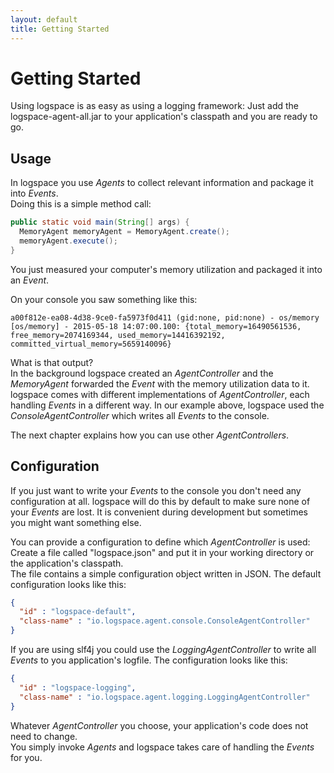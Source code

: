 ```yaml
---
layout: default
title: Getting Started
---
```


# Getting Started
Using logspace is as easy as using a logging framework:
Just add the logspace-agent-all.jar to your application's classpath and you are ready to go.


## Usage

In logspace you use *Agents* to collect relevant information and package it into *Events*.<br/>
Doing this is a simple method call:

````java
public static void main(String[] args) {
  MemoryAgent memoryAgent = MemoryAgent.create();
  memoryAgent.execute();
}
````

You just measured your computer's memory utilization and packaged it into an *Event*.

On your console you saw something like this:

````
a00f812e-ea08-4d38-9ce0-fa5973f0d411 (gid:none, pid:none) - os/memory [os/memory] - 2015-05-18 14:07:00.100: {total_memory=16490561536, free_memory=2074169344, used_memory=14416392192, committed_virtual_memory=5659140096}
````

What is that output?<br/>
In the background logspace created an *AgentController* and the *MemoryAgent* forwarded the *Event* with the memory utilization data to it.<br/>
logspace comes with different implementations of *AgentController*, each handling *Events* in a different way. In our example above, logspace used the *ConsoleAgentController* which writes all *Events* to the console.

The next chapter explains how you can use other *AgentControllers*.

## Configuration

If you just want to write your *Events* to the console you don't need any configuration at all.
logspace will do this by default to make sure none of your *Events* are lost. It is convenient during development but sometimes you might want something else.

You can provide a configuration to define which *AgentController* is used:<br/>
Create a file called "logspace.json" and put it in your working directory or the application's classpath.<br/>
The file contains a simple configuration object written in JSON. The default configuration looks like this:

````json
{
  "id" : "logspace-default",
  "class-name" : "io.logspace.agent.console.ConsoleAgentController"
}
````

If you are using slf4j you could use the *LoggingAgentController* to write all *Events* to you application's logfile.
The configuration looks like this:

````json
{
  "id" : "logspace-logging",
  "class-name" : "io.logspace.agent.logging.LoggingAgentController"
}
````

Whatever *AgentController* you choose, your application's code does not need to change.<br/>
You simply invoke *Agents* and logspace takes care of handling the *Events* for you.